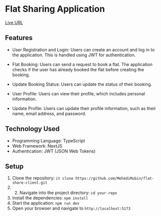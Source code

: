 # Flat Sharing Application

[Live URL](https://flat-share-client-kohl.vercel.app/)

## Features

-  User Registration and Login: Users can create an account and log in to the application. This is handled using JWT for authentication.

-  Flat Booking: Users can send a request to book a flat. The application checks if the user has already booked the flat before creating the booking.

-  Update Booking Status: Users can update the status of their booking.

-  User Profile: Users can view their profile, which includes personal information.

-  Update Profile: Users can update their profile information, such as their name, email address, and password.

## Technology Used

-  Programming Language: TypeScript
-  Web Framework: NextJS
-  Authentication: JWT (JSON Web Tokens)

## Setup

1. Clone the repository: `it clone https://github.com/MehediMubin/flat-share-client.git`
2. 2. Navigate into the project directory: `cd your-repo`
3. Install the dependencies: `npm install`
4. Start the application: `npm run dev`
5. Open your browser and navigate to `http://localhost:5173`
